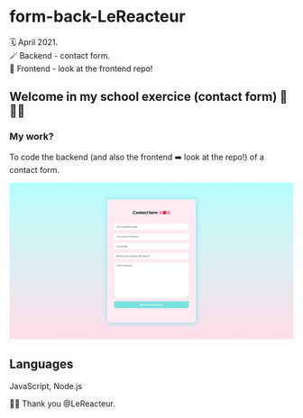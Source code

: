 # form-back-LeReacteur

🗓 April 2021.  
🪄 Backend - contact form.  
👀 Frontend - look at the frontend repo!

## Welcome in my school exercice (contact form) 🌸🌺🌸

### My work?

To code the backend (and also the frontend ➡️ look at the repo!) of a contact form.

![Contact form](img/contact-form.png)

## Languages

JavaScript, Node.js

🙏🏻 Thank you @LeReacteur.
